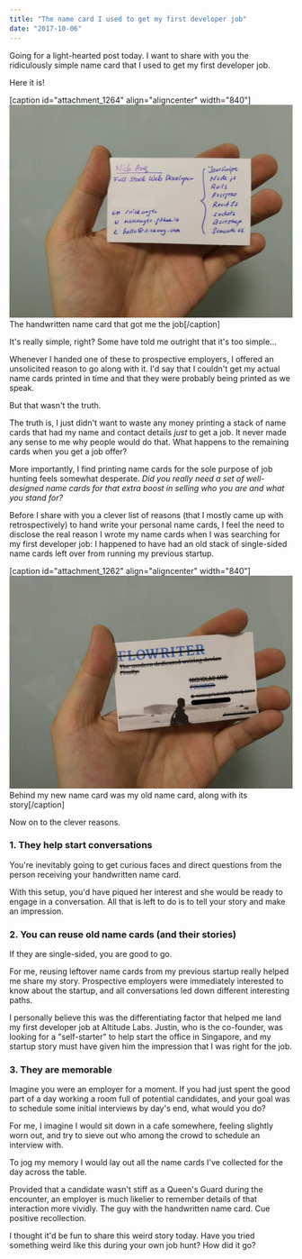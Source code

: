 ```yaml
---
title: "The name card I used to get my first developer job"
date: "2017-10-06"
---
```


Going for a light-hearted post today. I want to share with you the ridiculously simple name card that I used to get my first developer job.

Here it is!

\[caption id="attachment\_1264" align="aligncenter" width="840"\]![hand holding nickang name card](images/nickang_name_card_4-1024x768.jpg) The handwritten name card that got me the job\[/caption\]

It's really simple, right? Some have told me outright that it's too simple...

Whenever I handed one of these to prospective employers, I offered an unsolicited reason to go along with it. I'd say that I couldn't get my actual name cards printed in time and that they were probably being printed as we speak.

But that wasn't the truth.

The truth is, I just didn't want to waste any money printing a stack of name cards that had my name and contact details _just_ to get a job. It never made any sense to me why people would do that. What happens to the remaining cards when you get a job offer?

More importantly, I find printing name cards for the sole purpose of job hunting feels somewhat desperate. _Did you really need a set of well-designed name cards for that extra boost in selling who you are and what you stand for?_

Before I share with you a clever list of reasons (that I mostly came up with retrospectively) to hand write your personal name cards, I feel the need to disclose the real reason I wrote my name cards when I was searching for my first developer job: I happened to have had an old stack of single-sided name cards left over from running my previous startup.

\[caption id="attachment\_1262" align="aligncenter" width="840"\]![hand holding nickang name card](images/nickang_name_card_3-1024x768.jpg) Behind my new name card was my old name card, along with its story\[/caption\]

Now on to the clever reasons.

### 1\. They help start conversations

You're inevitably going to get curious faces and direct questions from the person receiving your handwritten name card.

With this setup, you'd have piqued her interest and she would be ready to engage in a conversation. All that is left to do is to tell your story and make an impression.

### 2\. You can reuse old name cards (and their stories)

If they are single-sided, you are good to go.

For me, reusing leftover name cards from my previous startup really helped me share my story. Prospective employers were immediately interested to know about the startup, and all conversations led down different interesting paths.

I personally believe this was the differentiating factor that helped me land my first developer job at Altitude Labs. Justin, who is the co-founder, was looking for a "self-starter" to help start the office in Singapore, and my startup story must have given him the impression that I was right for the job.

### 3\. They are memorable

Imagine you were an employer for a moment. If you had just spent the good part of a day working a room full of potential candidates, and your goal was to schedule some initial interviews by day's end, what would you do?

For me, I imagine I would sit down in a cafe somewhere, feeling slightly worn out, and try to sieve out who among the crowd to schedule an interview with.

To jog my memory I would lay out all the name cards I've collected for the day across the table.

Provided that a candidate wasn't stiff as a Queen's Guard during the encounter, an employer is much likelier to remember details of that interaction more vividly. The guy with the handwritten name card. Cue positive recollection.

I thought it'd be fun to share this weird story today. Have you tried something weird like this during your own job hunt? How did it go?
